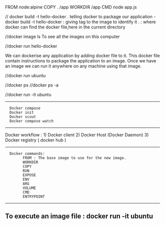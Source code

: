 FROM node:alpine
COPY . /app
WORKDIR /app
CMD node app.js

// docker build -t hello-docker .
telling docker to package our application - docker build 
-t hello-docker : giving tag to the image to identify it
. : where docker can find the docker file,here in the current directory

//docker image ls
To see all the images on this computer

//docker run hello-docker

We can dockerise any application by adding docker file to it. 
This docker file contain instructions to package the application to an image.
Once we have an image we can run it anywhere on any machine using that image.

//docker run ubuntu

//docker ps
//docker ps -a

//docker run -it ubuntu

----------------------------------------
      Docker compose
      Docker init
      Docker scout
      Docker compose watch
------------------------------------------      

Docker workflow : 1) Docker client
                  2) Docker Host  (Docker Daemon)
                  3) Docker registry ( docker hub )

--------------------------------------
      Docker commands: 
            FROM : The base image to use for the new image.
            WORKDIR
            COPY
            RUN
            EXPOSE
            ENV
            ARG
            VOLUME
            CMD
            ENTRYPOINT

---------------------------------------------            
To execute an image file :
       docker run -it ubuntu
--------------------------------------------------
